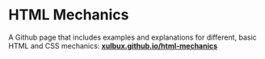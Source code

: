 # HTML Mechanics
A Github page that includes examples and explanations for different, basic HTML and CSS mechanics:
**[xulbux.github.io/html-mechanics](https://xulbux.github.io/html-mechanics/)**
